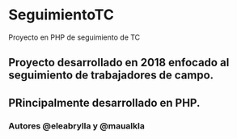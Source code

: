 # SeguimientoTC
Proyecto en PHP de seguimiento de TC


## Proyecto desarrollado en 2018 enfocado al seguimiento de trabajadores de campo.

## PRincipalmente desarrollado en PHP.



### Autores @eleabrylla y @maualkla
